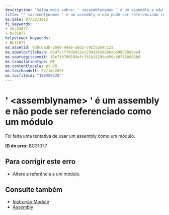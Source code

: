 ```yaml
---
description: "Saiba mais sobre: ' <assemblyname> ' é um assembly e não pode ser referenciado como um módulo"
title: "' <assemblyname> ' é um assembly e não pode ser referenciado como um módulo"
ms.date: 07/20/2015
f1_keywords:
- vbc31077
- bc31077
helpviewer_keywords:
- BC31077
ms.assetid: 9d0c8a3b-2609-44a6-a8d2-c9235264c123
ms.openlocfilehash: ded7cc7fbd4922ec23d2d628d9eaba98d28a9ee4
ms.sourcegitcommit: 10e719780594efc781b15295e499c66f316068b8
ms.translationtype: MT
ms.contentlocale: pt-BR
ms.lasthandoff: 02/14/2021
ms.locfileid: "100459520"
---
```

# <a name="assemblyname-is-an-assembly-and-cannot-be-referenced-as-a-module"></a>' \<assemblyname> ' é um assembly e não pode ser referenciado como um módulo

Foi feita uma tentativa de usar um assembly como um módulo.  
  
 **ID do erro:** BC31077  
  
## <a name="to-correct-this-error"></a>Para corrigir este erro  
  
- Altere a referência a um módulo.  
  
## <a name="see-also"></a>Consulte também

- [Instrução Module](../language-reference/statements/module-statement.md)
- [Assembly](../language-reference/modifiers/assembly.md)
